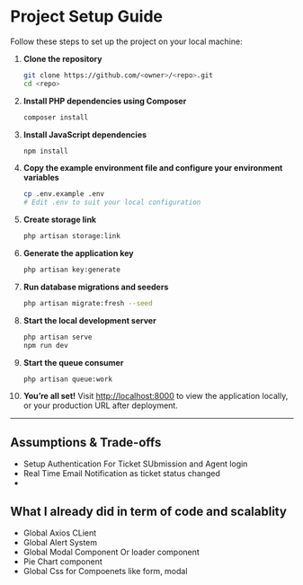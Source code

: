 # Project Setup Guide

Follow these steps to set up the project on your local machine:

1. **Clone the repository**
   ```bash
   git clone https://github.com/<owner>/<repo>.git
   cd <repo>
   ```

2. **Install PHP dependencies using Composer**
   ```bash
   composer install
   ```

3. **Install JavaScript dependencies**
   ```bash
   npm install
   ```

4. **Copy the example environment file and configure your environment variables**
   ```bash
   cp .env.example .env
   # Edit .env to suit your local configuration
   ```

5. **Create storage link**
   ```bash
   php artisan storage:link
   ```


6. **Generate the application key**
   ```bash
   php artisan key:generate
   ```

7. **Run database migrations and seeders**
   ```bash
   php artisan migrate:fresh --seed
   ```

8. **Start the local development server**
   ```bash
   php artisan serve
   npm run dev
   ```

9. **Start the queue consumer**
   ```bash
   php artisan queue:work
   ```

10. **You’re all set!** Visit [http://localhost:8000](http://localhost:8000) to view the application locally, or your production URL after deployment.

---




## Assumptions & Trade-offs
- Setup Authentication For Ticket SUbmission and Agent login
- Real Time Email Notification as ticket status changed
- 


## What I already did in term of code and scalablity
- Global Axios CLient
- Global Alert System
- Global Modal Component Or loader component
- Pie Chart component
- Global Css for Compoenets like form, modal